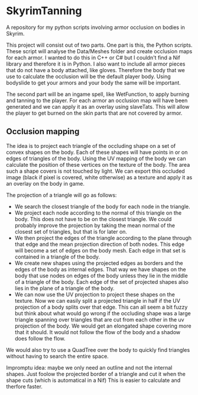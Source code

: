 # SkyrimTanning
A repository for my python scripts involving armor occlusion on bodies in Skyrim.

This project will consist out of two parts. One part is this, the Python scripts. These script will analyse the Data/Meshes folder and create occlusion maps for each armor. I wanted to do this in C++ or C# but I couldn't find a Nif library and therefore it is in Python. I also want to include all armor pieces that do not have a body attached, like gloves. Therefore the body that we use to calculate the occlusion will be the default player body. Using bodyslide to get your armors and your body the same will be important.

The second part will be an ingame spell, like WetFunction, to apply burning and tanning to the player. For each armor an occlusion map will have been generated and we can apply it as an overlay using slaveTats. This will allow the player to get burned on the skin parts that are not covered by armor.

## Occlusion mapping

The idea is to project each triangle of the occluding shape on a set of convex shapes on the body. Each of these shapes will have points in or on edges of triangles of the body. Using the UV mapping of the body we can calculate the position of these vertices on the texture of the body. The area such a shape covers is not touched by light. We can export this occluded image (black if pixel is covered, white otherwise) as a texture and apply it as an overlay on the body in game.

The projection of a triangle will go as follows:
* We search the closest triangle of the body for each node in the triangle.
* We project each node according to the normal of this triangle on the body. This does not have to be on the closest triangle. We could probably improve the projection by taking the mean normal of the closest set of triangles, but that is for later on.
* We then project the edges of the triangle according to the plane through that edge and the mean projection direction of both nodes. This edge will become a set of edges on the body mesh. Each edge in that set is contained in a triangle of the body.
* We create new shapes using the projected edges as borders and the edges of the body as internal edges. That way we have shapes on the body that use nodes on edges of the body unless they lie in the middle of a triangle of the body. Each edge of the set of projected shapes also lies in the plane of a triangle of the body.
* We can now use the UV projection to project these shapes on the texture. Now we can easily split a projected triangle in half if the UV projection of a body splits over that edge.
This can all seem a bit fuzzy but think about what would go wrong if the occluding shape was a large triangle spanning over triangles that are cut from each other in the uv projection of the body. We would get an elongated shape covering more that it should. It would not follow the flow of the body and a shadow does follow the flow.

We would also try to use a QuadTree over the body to quickly find triangles without having to search the entire space.

Impromptu idea: maybe we only need an outline and not the internal shapes. Just foolow the projected border of a triangle and cut it when the shape cuts (which is automatical in a Nif) This is easier to calculate and therfore faster.
